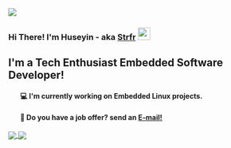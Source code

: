 <img src="https://user-images.githubusercontent.com/47529454/122479391-aba99980-cfd3-11eb-9d79-8fe2d7a1eec4.gif">
<h3 >Hi There! I'm Huseyin - aka <a href="https://github.com/strfr">Strfr</a> <img src="https://user-images.githubusercontent.com/47529454/122480122-efe96980-cfd4-11eb-98f5-2c3691dfd4f9.gif" width="25px"></h2>
<h2 >I'm a Tech Enthusiast Embedded Software Developer!</h2>
<ul><h4> 💻 I'm currently working on Embedded Linux projects.</h4>
<h4> 💼 Do you have a job offer? send an <a href="mailto:aawifoa@gmail.com">E-mail!</a></h4></ul>
<a href="https://github.com/Strfr">
    <img align="center" src="https://github-readme-stats1-strfr.vercel.app/api?username=Strfr&include_all_commits=true&count_private=true&show_icons=true&theme=tokyonight" style="max-width:100%;">
  </a>
 <a href="https://github.com/Strfr">
    <img align="center" src="https://github-readme-stats1-strfr.vercel.app/api/top-langs/?username=Strfr&layout=compact&show_icons=true&theme=tokyonight&hide=C,HTML,JavaScript,Makefile,Assembly" style="max-width:100%;">
  </a>
  
  
